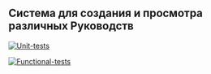 <h2>Система для создания и просмотра различных Руководств</h2>


[![Unit-tests](https://github.com/GavrikGal/GuideLines/actions/workflows/unit_test_on_push.yaml/badge.svg)](https://github.com/GavrikGal/GuideLines/actions/workflows/unit_test_on_push.yaml)

[![Functional-tests](https://github.com/GavrikGal/GuideLines/actions/workflows/functional_test.yaml/badge.svg)](https://github.com/GavrikGal/GuideLines/actions/workflows/functional_test.yaml)
